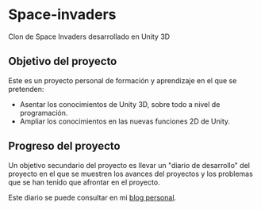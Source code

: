 # Space-invaders
Clon de Space Invaders desarrollado en Unity 3D

## Objetivo del proyecto

Este es un proyecto personal de formación y aprendizaje en el que se pretenden:
- Asentar los conocimientos de Unity 3D, sobre todo a nivel de programación.
- Ampliar los conocimientos en las nuevas funciones 2D de Unity.

## Progreso del proyecto

Un objetivo secundario del proyecto es llevar un "diario de desarrollo" del proyecto en el que se muestren los avances del proyectos y los problemas que se han tenido que afrontar en el proyecto.

Este diario se puede consultar en mi [blog personal](https://franl2p.wordpress.com/2015/10/29/diario-de-desarrollo-de-videojuegos-ii/).
